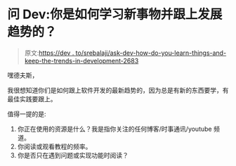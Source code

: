 # 问 Dev:你是如何学习新事物并跟上发展趋势的？

> 原文:[https://dev . to/srebalaji/ask-dev-how-do-you-learn-things-and-keep-the-trends-in-development-2683](https://dev.to/srebalaji/ask-dev-how-do-you-learn-new-things-and-keep-up-with-the-trends-in-development-2683)

嘿德夫斯，

我很想知道你们是如何跟上软件开发的最新趋势的，因为总是有新的东西要学，有最佳实践要跟上。

值得一提的是:

1.  你正在使用的资源是什么？我是指你关注的任何博客/时事通讯/youtube 频道。
2.  你阅读或观看教程的频率。
3.  你是否只在遇到问题或实现功能时阅读？